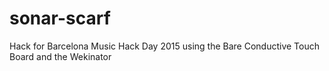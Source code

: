 # sonar-scarf
Hack for Barcelona Music Hack Day 2015 using the Bare Conductive Touch Board and the Wekinator
